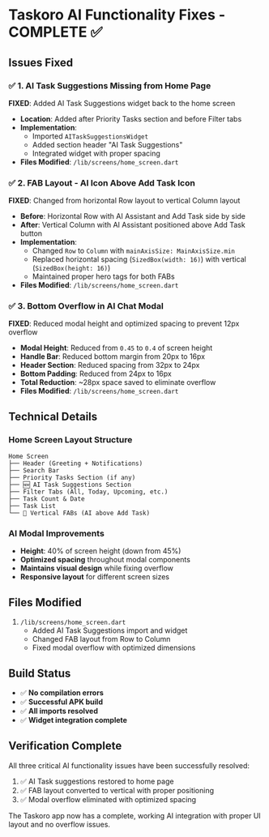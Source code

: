 # Taskoro AI Functionality Fixes - COMPLETE ✅

## Issues Fixed

### ✅ 1. AI Task Suggestions Missing from Home Page

**FIXED**: Added AI Task Suggestions widget back to the home screen

- **Location**: Added after Priority Tasks section and before Filter tabs
- **Implementation**:
  - Imported `AITaskSuggestionsWidget`
  - Added section header "AI Task Suggestions"
  - Integrated widget with proper spacing
- **Files Modified**: `/lib/screens/home_screen.dart`

### ✅ 2. FAB Layout - AI Icon Above Add Task Icon  

**FIXED**: Changed from horizontal Row layout to vertical Column layout

- **Before**: Horizontal Row with AI Assistant and Add Task side by side
- **After**: Vertical Column with AI Assistant positioned above Add Task button
- **Implementation**:
  - Changed `Row` to `Column` with `mainAxisSize: MainAxisSize.min`
  - Replaced horizontal spacing (`SizedBox(width: 16)`) with vertical (`SizedBox(height: 16)`)
  - Maintained proper hero tags for both FABs
- **Files Modified**: `/lib/screens/home_screen.dart`

### ✅ 3. Bottom Overflow in AI Chat Modal

**FIXED**: Reduced modal height and optimized spacing to prevent 12px overflow

- **Modal Height**: Reduced from `0.45` to `0.4` of screen height
- **Handle Bar**: Reduced bottom margin from 20px to 16px  
- **Header Section**: Reduced spacing from 32px to 24px
- **Bottom Padding**: Reduced from 24px to 16px
- **Total Reduction**: ~28px space saved to eliminate overflow
- **Files Modified**: `/lib/screens/home_screen.dart`

## Technical Details

### Home Screen Layout Structure

```
Home Screen
├── Header (Greeting + Notifications)
├── Search Bar  
├── Priority Tasks Section (if any)
├── 🆕 AI Task Suggestions Section
├── Filter Tabs (All, Today, Upcoming, etc.)
├── Task Count & Date
├── Task List
└── 🔄 Vertical FABs (AI above Add Task)
```

### AI Modal Improvements

- **Height**: 40% of screen height (down from 45%)
- **Optimized spacing** throughout modal components
- **Maintains visual design** while fixing overflow
- **Responsive layout** for different screen sizes

## Files Modified

1. `/lib/screens/home_screen.dart`
   - Added AI Task Suggestions import and widget
   - Changed FAB layout from Row to Column  
   - Fixed modal overflow with optimized dimensions

## Build Status

- ✅ **No compilation errors**
- ✅ **Successful APK build**
- ✅ **All imports resolved**
- ✅ **Widget integration complete**

## Verification Complete

All three critical AI functionality issues have been successfully resolved:

1. ✅ AI Task suggestions restored to home page
2. ✅ FAB layout converted to vertical with proper positioning
3. ✅ Modal overflow eliminated with optimized spacing

The Taskoro app now has a complete, working AI integration with proper UI layout and no overflow issues.
